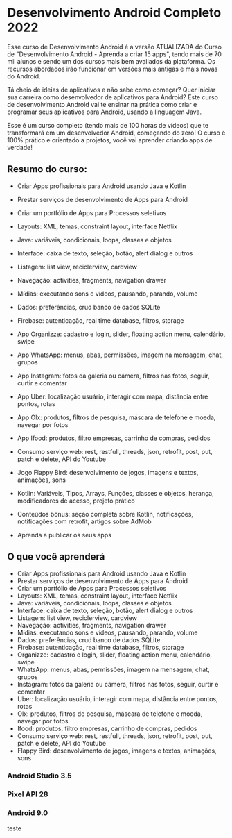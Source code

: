 # Desenvolvimento Android Completo 2022

Esse curso de Desenvolvimento Android é a versão ATUALIZADA do Curso de  "Desenvolvimento Android - Aprenda a criar 15 apps", tendo mais de 70 mil alunos e sendo um dos cursos mais bem avaliados da plataforma. Os recursos abordados irão funcionar em versões mais antigas e mais novas do Android.

Tá cheio de ideias de aplicativos e não sabe como começar? Quer iniciar sua carreira como desenvolvedor de aplicativos para Android? Este curso de desenvolvimento Android vai te ensinar na prática como criar e programar seus aplicativos para Android, usando a linguagem Java.

Esse é um curso completo (tendo mais de 100 horas de vídeos) que te transformará em um desenvolvedor Android, começando do zero! O curso é 100% prático e orientado a projetos, você vai aprender criando apps de verdade!

## Resumo do curso:

- Criar Apps profissionais para Android usando Java e Kotlin

- Prestar serviços de desenvolvimento de Apps para Android

- Criar um portfólio de Apps para Processos seletivos

- Layouts: XML, temas, constraint layout, interface Netflix

- Java: variáveis, condicionais, loops, classes e objetos

- Interface: caixa de texto, seleção, botão, alert dialog e outros

- Listagem: list view, reciclerview, cardview

- Navegação: activities, fragments, navigation drawer

- Mídias: executando sons e vídeos, pausando, parando, volume

- Dados: preferências, crud banco de dados SQLite

- Firebase: autenticação, real time database, filtros, storage

- App Organizze: cadastro e login, slider, floating action menu, calendário, swipe

- App WhatsApp: menus, abas, permissões, imagem na mensagem, chat, grupos

- App Instagram: fotos da galeria ou câmera, filtros nas fotos, seguir, curtir e comentar

- App Uber: localização usuário, interagir com mapa, distância entre pontos, rotas

- App Olx: produtos, filtros de pesquisa, máscara de telefone e moeda, navegar por fotos

- App Ifood: produtos, filtro empresas, carrinho de compras, pedidos

- Consumo serviço web: rest, restfull, threads, json, retrofit, post, put, patch e delete, API do Youtube

- Jogo Flappy Bird: desenvolvimento de jogos, imagens e textos, animações, sons

- Kotlin: Variáveis, Tipos, Arrays, Funções, classes e objetos, herança, modificadores de acesso, projeto prático

- Conteúdos bônus: seção completa sobre Kotlin, notificações, notificações com retrofit, artigos sobre AdMob

- Aprenda a publicar os seus apps

## O que você aprenderá
- Criar Apps profissionais para Android usando Java e Kotlin
- Prestar serviços de desenvolvimento de Apps para Android
- Criar um portfólio de Apps para Processos seletivos
- Layouts: XML, temas, constraint layout, interface Netflix
- Java: variáveis, condicionais, loops, classes e objetos
- Interface: caixa de texto, seleção, botão, alert dialog e outros
- Listagem: list view, reciclerview, cardview
- Navegação: activities, fragments, navigation drawer
- Mídias: executando sons e vídeos, pausando, parando, volume
- Dados: preferências, crud banco de dados SQLite
- Firebase: autenticação, real time database, filtros, storage
- Organizze: cadastro e login, slider, floating action menu, calendário, swipe
- WhatsApp: menus, abas, permissões, imagem na mensagem, chat, grupos
- Instagram: fotos da galeria ou câmera, filtros nas fotos, seguir, curtir e comentar
- Uber: localização usuário, interagir com mapa, distância entre pontos, rotas
- Olx: produtos, filtros de pesquisa, máscara de telefone e moeda, navegar por fotos
- Ifood: produtos, filtro empresas, carrinho de compras, pedidos
- Consumo serviço web: rest, restfull, threads, json, retrofit, post, put, patch e delete, API do Youtube
- Flappy Bird: desenvolvimento de jogos, imagens e textos, animações, sons


### Android Studio 3.5
### Pixel API 28
### Android 9.0
teste